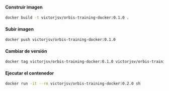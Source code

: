 #### Construir imagen

```bash
docker build -t victorjsv/orbis-training-docker:0.1.0 .
```

#### Subir imagen

```bash
docker push victorjsv/orbis-training-docker:0.1.0
```

#### Cambiar de versión
```bash
docker tag victorjsv/orbis-training-docker:0.1.0 victorjsv/orbis-training-docker:0.2.0
```

#### Ejecutar el contenedor
```bash
docker run -it --rm victorjsv/orbis-training-docker:0.2.0 sh
```